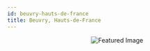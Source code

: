 ```yaml
---
id: beuvry-hauts-de-france
title: Beuvry, Hauts-de-France
---
```


<center><img src="https://i.travelapi.com/hotels/4000000/3660000/3657400/3657309/64b2f651_z.jpg" alt="Featured Image" /></center>

